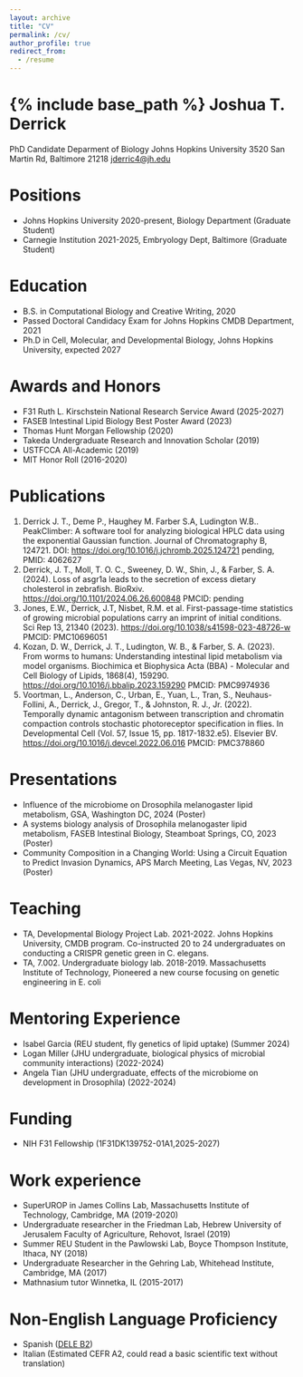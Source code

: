 ```yaml
---
layout: archive
title: "CV"
permalink: /cv/
author_profile: true
redirect_from:
  - /resume
---
```


{% include base_path %}
Joshua T. Derrick
======
PhD Candidate 
Deparment of Biology
Johns Hopkins University
3520 San Martin Rd, Baltimore 21218
jderric4@jh.edu

Positions 
======
*	Johns Hopkins University 2020-present, Biology Department (Graduate Student)
*	Carnegie Institution 2021-2025, Embryology Dept, Baltimore (Graduate Student)

Education
======
* B.S. in Computational Biology and Creative Writing, 2020
* Passed Doctoral Candidacy Exam for Johns Hopkins CMDB Department, 2021
* Ph.D in Cell, Molecular, and Developmental Biology, Johns Hopkins University, expected 2027

Awards and Honors
======
*	F31 Ruth L. Kirschstein National Research Service Award (2025-2027)
*	FASEB Intestinal Lipid Biology Best Poster Award (2023)
*	Thomas Hunt Morgan Fellowship (2020)
*	Takeda Undergraduate Research and Innovation Scholar (2019)
*	USTFCCA All-Academic (2019)
*	MIT Honor Roll (2016-2020) 

Publications
======
1.	Derrick J. T., Deme P., Haughey M. Farber S.A, Ludington W.B.. PeakClimber: A software tool for analyzing biological HPLC data using the exponential Gaussian function. Journal of Chromatography B, 124721. DOI: https://doi.org/10.1016/j.jchromb.2025.124721  pending, PMID: 4062627
2.	Derrick, J. T., Moll, T. O. C., Sweeney, D. W., Shin, J., & Farber, S. A. (2024). Loss of asgr1a leads to the secretion of excess dietary cholesterol in zebrafish. BioRxiv. https://doi.org/10.1101/2024.06.26.600848 PMCID: pending
3.	Jones, E.W., Derrick, J.T, Nisbet, R.M. et al. First-passage-time statistics of growing microbial populations carry an imprint of initial conditions. Sci Rep 13, 21340 (2023). https://doi.org/10.1038/s41598-023-48726-w PMCID: PMC10696051
4.	Kozan, D. W., Derrick, J. T., Ludington, W. B., & Farber, S. A. (2023). From worms to humans: Understanding intestinal lipid metabolism via model organisms. Biochimica et Biophysica Acta (BBA) - Molecular and Cell Biology of Lipids, 1868(4), 159290. https://doi.org/10.1016/j.bbalip.2023.159290 PMCID: PMC9974936
5.	Voortman, L., Anderson, C., Urban, E., Yuan, L., Tran, S., Neuhaus-Follini, A., Derrick, J., Gregor, T., & Johnston, R. J., Jr. (2022). Temporally dynamic antagonism between transcription and chromatin compaction controls stochastic photoreceptor specification in flies. In Developmental Cell (Vol. 57, Issue 15, pp. 1817-1832.e5). Elsevier BV. https://doi.org/10.1016/j.devcel.2022.06.016 PMCID: PMC378860
  
Presentations 
======
*	Influence of the microbiome on Drosophila melanogaster lipid metabolism, GSA, Washington DC, 2024 (Poster)
*	A systems biology analysis of Drosophila melanogaster lipid metabolism, FASEB Intestinal Biology, Steamboat Springs, CO, 2023 (Poster)
*	Community Composition in a Changing World: Using a Circuit Equation to Predict Invasion Dynamics, APS March Meeting, Las Vegas, NV, 2023 (Poster) 

Teaching
======
*	TA,  Developmental Biology Project Lab. 2021-2022. Johns Hopkins University, CMDB program. Co-instructed 20 to 24 undergraduates on conducting a CRISPR genetic green in C. elegans. 
*	TA, 7.002. Undergraduate biology lab. 2018-2019. Massachusetts Institute of Technology, Pioneered a new course focusing on genetic engineering in E. coli

Mentoring Experience 
======
* Isabel Garcia (REU student, fly genetics of lipid uptake) (Summer 2024)
* Logan Miller (JHU undergraduate, biological physics of microbial community interactions) (2022-2024)
* Angela Tian (JHU undergraduate, effects of the microbiome on development in Drosophila) (2022-2024)

Funding
======
*	NIH F31 Fellowship (1F31DK139752-01A1,2025-2027)

Work experience
======
* SuperUROP in James Collins Lab, Massachusetts Institute of Technology, Cambridge, MA (2019-2020)
*	Undergraduate researcher in the Friedman Lab, Hebrew University of Jerusalem Faculty of Agriculture, Rehovot, Israel (2019)
*	Summer REU Student in the Pawlowski Lab, Boyce Thompson Institute, Ithaca, NY (2018)
*	Undergraduate Researcher in the Gehring Lab, Whitehead Institute, Cambridge, MA (2017)
*	Mathnasium tutor Winnetka, IL (2015-2017) 
 
Non-English Language Proficiency 
======
* Spanish ([DELE B2](https://atiredvegan.github.io/files/DELEscore.pdf)) 
* Italian (Estimated CEFR A2, could read a basic scientific text without translation)

